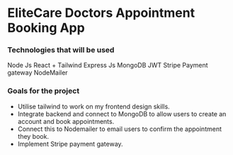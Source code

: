 # EliteCare Doctors Appointment Booking App

### Technologies that will be used
Node Js
React + Tailwind
Express Js
MongoDB
JWT
Stripe Payment gateway
NodeMailer 

### Goals for the project
- Utilise tailwind to work on my frontend design skills.
- Integrate backend and connect to MongoDB to allow users to create an account and book appointments.
- Connect this to Nodemailer to email users to confirm the appointment they book.
- Implement Stripe payment gateway.